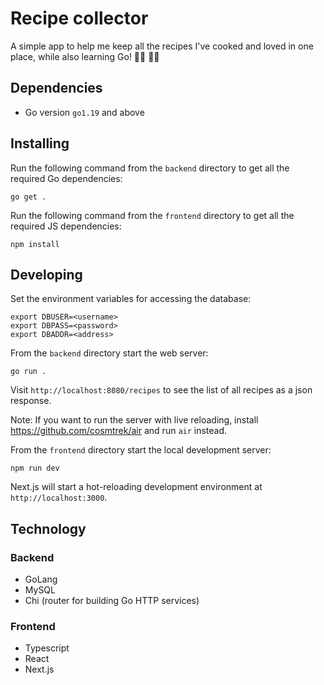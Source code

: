 # Recipe collector

A simple app to help me keep all the recipes I've cooked and loved in one place, while also learning Go! :woman_cook: :woman_technologist:

## Dependencies

-   Go version `go1.19` and above

## Installing

Run the following command from the `backend` directory to get all the required Go dependencies:

```
go get .
```

Run the following command from the `frontend` directory to get all the required JS dependencies:

```
npm install
```

## Developing

Set the environment variables for accessing the database:

```
export DBUSER=<username>
export DBPASS=<password>
export DBADDR=<address>
```

From the `backend` directory start the web server:

```
go run .
```

Visit `http://localhost:8080/recipes` to see the list of all recipes as a json response.

Note: If you want to run the server with live reloading, install https://github.com/cosmtrek/air and run `air` instead.

From the `frontend` directory start the local development server:

```
npm run dev
```

Next.js will start a hot-reloading development environment at `http://localhost:3000`.

## Technology

### Backend

-   GoLang
-   MySQL
-   Chi (router for building Go HTTP services)

### Frontend

-   Typescript
-   React
-   Next.js
